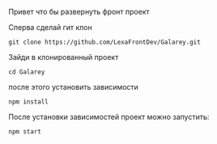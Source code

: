 Привет что бы развернуть фронт проект  

Сперва сделай гит клон

```
git clone https://github.com/LexaFrontDev/Galarey.git
```


Зайди в клонированный проект
```
cd Galarey
```

после этого установить зависимости
```
npm install
```

После установки зависимостей проект можно запустить:
```
npm start
```

